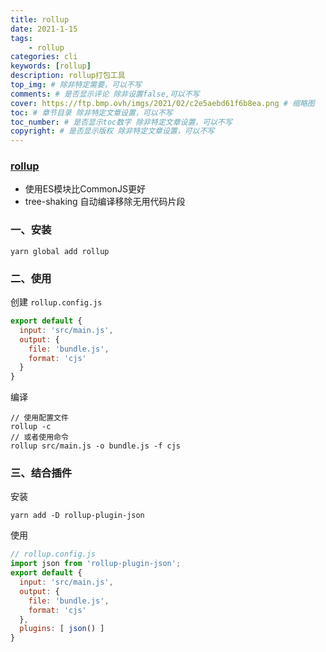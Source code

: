 ```yaml
---
title: rollup
date: 2021-1-15
tags: 
    - rollup
categories: cli
keywords: [rollup]
description: rollup打包工具
top_img: # 除非特定需要，可以不写
comments: # 是否显示评论 除非设置false,可以不写
cover: https://ftp.bmp.ovh/imgs/2021/02/c2e5aebd61f6b8ea.png # 缩略图
toc: # 章节目录 除非特定文章设置，可以不写
toc_number: # 是否显示toc数字 除非特定文章设置，可以不写
copyright: # 是否显示版权 除非特定文章设置，可以不写
---
```



### [rollup](https://www.rollupjs.com/)
- 使用ES模块比CommonJS更好
- tree-shaking 自动编译移除无用代码片段


### 一、安装
```
yarn global add rollup
```

### 二、使用
创建 `rollup.config.js`
```js
export default {
  input: 'src/main.js',
  output: {
    file: 'bundle.js',
    format: 'cjs'
  }
}
```

编译
```
// 使用配置文件
rollup -c
// 或者使用命令
rollup src/main.js -o bundle.js -f cjs
```

### 三、结合插件
安装
```
yarn add -D rollup-plugin-json
```

使用
```js
// rollup.config.js
import json from 'rollup-plugin-json';
export default {
  input: 'src/main.js',
  output: {
    file: 'bundle.js',
    format: 'cjs'
  },
  plugins: [ json() ]
}
```


<br>
<br>
<br>
<br>